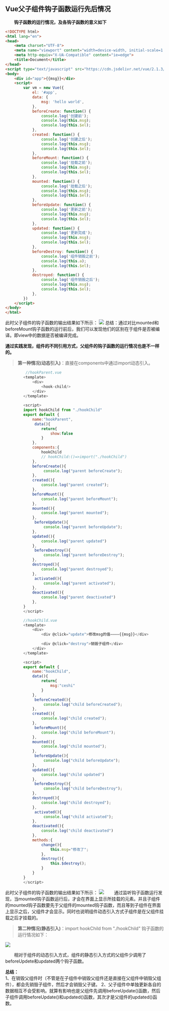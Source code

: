 ## Vue父子组件钩子函数运行先后情况

**&#8195;&#8195;钩子函数的运行情况，及各钩子函数的意义如下**
```HTML
<!DOCTYPE html>
<html lang="en">
<head>
    <meta charset="UTF-8">
    <meta name="viewport" content="width=device-width, initial-scale=1.0">
    <meta http-equiv="X-UA-Compatible" content="ie=edge">
    <title>Document</title>
</head>
<script type="text/javascript" src="https://cdn.jsdelivr.net/vue/2.1.3/vue.js"></script>
<body>
    <div id="app">{{msg}}</div>
    <script>
        var vm = new Vue({
            el: '#app',
            data: {
                msg: 'hello world',
            },
            beforeCreate: function() {
                console.log('创建前');
                console.log(this.msg);
                console.log(this.$el);
            },
            created: function() {
                console.log('创建之后');
                console.log(this.msg);
                console.log(this.$el);
            },
            beforeMount: function() {
                console.log('挂载之前');
                console.log(this.msg);
                console.log(this.$el);
            },
            mounted: function() {
                console.log('挂载之后');
                console.log(this.msg);
                console.log(this.$el);
            },
            beforeUpdate: function() {
                console.log('更新之前');
                console.log(this.msg);
                console.log(this.$el);
            },
            updated: function() {
                console.log('更新完成');
                console.log(this.msg);
                console.log(this.$el);
            },
            beforeDestroy: function() {
                console.log('组件销毁之前');
                console.log(this.a);
                console.log(this.$el);
            },
            destroyed: function() {
                console.log('组件销毁之后');
                console.log(this.msg);
                console.log(this.$el);
            },
        })
    </script>
</body>
</html>
```
此时父子组件的钩子函数的输出结果如下所示：
![](https://user-gold-cdn.xitu.io/2019/8/15/16c9458b653a47f7?w=1914&h=376&f=png&s=49072)
总结：通过对比mounted和beforeMount钩子函数的运行前后，我们可以发现他们的区别在于组件是否被编译。即view中的数据是否被编译完成。

​	**通过实践发现，组件的不同引用方式，父组件的钩子函数的运行情况也是不一样的。**

>**第一种情况(动态引入)**：直接在components中通过import动态引入。

```javascript     
         //hookParent.vue
        <template>
            <div>
                <hook-child/>
            </div>
        </template>
        
        <script>
        import hookChild from "./hookChild"
        export default {
            name:"hookParent",
             data(){
                return{
                    show:false
                }
            },
            components:{
                hookChild
                // hookChild:()=>import("./hookChild")
            },
            beforeCreate(){
                 console.log("parent beforeCreate");
            },
            created(){
                console.log("parent created");
            },
            beforeMount(){
                console.log("parent beforeMount");
            },
            mounted(){
                console.log("parent mounted");
            },
             beforeUpdate(){
                 console.log("parent beforeUpdate");
            },
            updated(){
                console.log("parent updated")
            },
             beforeDestroy(){
                 console.log("parent beforeDestroy");
            },
            destroyed(){
                console.log("parent destroyed");
            },
             activated(){
                 console.log("parent activated");
            },
            deactivated(){
                console.log("parent deactivated")
            },
        }
        </script>

        //hookChild.vue
        <template>
            <div>
                <div @click="update">修改msg的值————{{msg}}</div>
                
                <div @click="destroy">销毁子组件</div>
            </div>
        </template>

        <script>
        export default {
            name:"hookChild",
            data(){
                return{
                    msg:"ceshi"
                }
            },
             beforeCreated(){
                 console.log("child beforeCreated");
            },
            created(){
                console.log("child created");
            },
             beforeMount(){
                console.log("child beforeMount");
            },
            mounted(){
                console.log("child mounted");
            },
             beforeUpdate(){
                 console.log("child beforeUpdate");
            },
            updated(){
                console.log("child updated")
            },
             beforeDestroy(){
                 console.log("child beforeDestroy");
            },
            destroyed(){
                console.log("child destroyed");
            },
             activated(){
                 console.log("child activated");
            },
            deactivated(){
                console.log("child deactivated")
            },
            methods:{
                change(){
                    this.msg="修改了";
                },
                destroy(){
                    this.$destroy();
                }
            }
        }
        </script>
```
此时父子组件的钩子函数的输出结果如下所示：
![](https://user-gold-cdn.xitu.io/2019/5/27/16af9b6c99b906c7?w=1920&h=306&f=png&s=48164)
&#8195;&#8195;通过监听钩子函数运行发现，当mounted钩子函数运行后，才会在界面上显示所挂载的元素。并且子组件的mounted钩子函数要先于父组件的mounted钩子函数，而且等到子组件在界面上显示之后，父组件才会显示。同时也说明组件动态引入方式子组件是在父组件挂载之后才挂载的。

>**第二种情况(静态引入)**：import hookChild from "./hookChild"
>钩子函数的运行情况如下：

![](https://user-gold-cdn.xitu.io/2019/5/27/16af9c5f6a53c12a?w=1918&h=243&f=png&s=38077)

&#8195;&#8195;相对于组件的动态引入方式，组件的静态引入方式的父组件少调用了beforeUpdete和updated两个钩子函数。

**总结：**  
1、在销毁父组件时（不管是在子组件中销毁父组件还是直接在父组件中销毁父组件），都会先销毁子组件，然后才会销毁父子键。
2、父子组件中单独更新各自的数据相互不会受影响。就算有影响也是父组件先调用beforeUpdate()函数，然后子组件调用beforeUpdate()和updated()函数，其次才是父组件的updated()函数。
